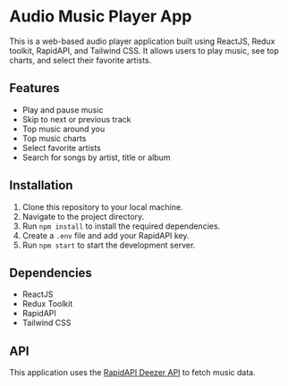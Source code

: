 # Audio Music Player App

This is a web-based audio player application built using ReactJS, Redux toolkit, RapidAPI, and Tailwind CSS. It allows users to play music, see top charts, and select their favorite artists.

## Features

- Play and pause music
- Skip to next or previous track
- Top music around you
- Top music charts
- Select favorite artists
- Search for songs by artist, title or album

## Installation

1. Clone this repository to your local machine.
2. Navigate to the project directory.
3. Run `npm install` to install the required dependencies.
4. Create a `.env` file and add your RapidAPI key.
5. Run `npm start` to start the development server.

## Dependencies

- ReactJS
- Redux Toolkit
- RapidAPI
- Tailwind CSS

## API

This application uses the [RapidAPI Deezer API](https://rapidapi.com/deezerdevs/api/deezer-1/) to fetch music data.

